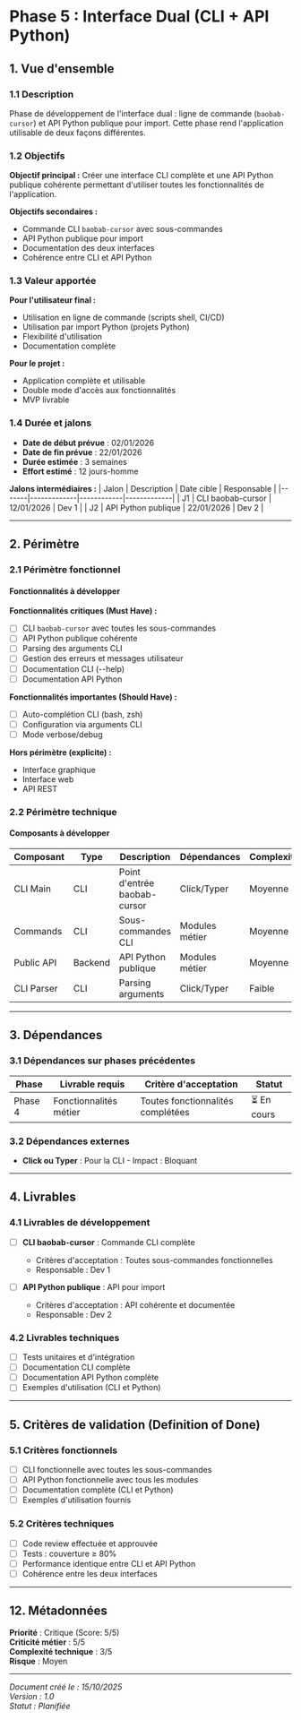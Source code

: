 # Phase 5 : Interface Dual (CLI + API Python)

## 1. Vue d'ensemble

### 1.1 Description
Phase de développement de l'interface dual : ligne de commande (`baobab-cursor`) et API Python publique pour import. Cette phase rend l'application utilisable de deux façons différentes.

### 1.2 Objectifs
**Objectif principal :**
Créer une interface CLI complète et une API Python publique cohérente permettant d'utiliser toutes les fonctionnalités de l'application.

**Objectifs secondaires :**
- Commande CLI `baobab-cursor` avec sous-commandes
- API Python publique pour import
- Documentation des deux interfaces
- Cohérence entre CLI et API Python

### 1.3 Valeur apportée
**Pour l'utilisateur final :**
- Utilisation en ligne de commande (scripts shell, CI/CD)
- Utilisation par import Python (projets Python)
- Flexibilité d'utilisation
- Documentation complète

**Pour le projet :**
- Application complète et utilisable
- Double mode d'accès aux fonctionnalités
- MVP livrable

### 1.4 Durée et jalons
- **Date de début prévue** : 02/01/2026
- **Date de fin prévue** : 22/01/2026
- **Durée estimée** : 3 semaines
- **Effort estimé** : 12 jours-homme

**Jalons intermédiaires :**
| Jalon | Description | Date cible | Responsable |
|-------|-------------|------------|-------------|
| J1 | CLI baobab-cursor | 12/01/2026 | Dev 1 |
| J2 | API Python publique | 22/01/2026 | Dev 2 |

---

## 2. Périmètre

### 2.1 Périmètre fonctionnel

#### Fonctionnalités à développer
**Fonctionnalités critiques (Must Have) :**
- [ ] CLI `baobab-cursor` avec toutes les sous-commandes
- [ ] API Python publique cohérente
- [ ] Parsing des arguments CLI
- [ ] Gestion des erreurs et messages utilisateur
- [ ] Documentation CLI (--help)
- [ ] Documentation API Python

**Fonctionnalités importantes (Should Have) :**
- [ ] Auto-complétion CLI (bash, zsh)
- [ ] Configuration via arguments CLI
- [ ] Mode verbose/debug

**Hors périmètre (explicite) :**
- Interface graphique
- Interface web
- API REST

### 2.2 Périmètre technique

#### Composants à développer
| Composant | Type | Description | Dépendances | Complexité |
|-----------|------|-------------|-------------|------------|
| CLI Main | CLI | Point d'entrée baobab-cursor | Click/Typer | Moyenne |
| Commands | CLI | Sous-commandes CLI | Modules métier | Moyenne |
| Public API | Backend | API Python publique | Modules métier | Moyenne |
| CLI Parser | CLI | Parsing arguments | Click/Typer | Faible |

---

## 3. Dépendances

### 3.1 Dépendances sur phases précédentes
| Phase | Livrable requis | Critère d'acceptation | Statut |
|-------|-----------------|----------------------|--------|
| Phase 4 | Fonctionnalités métier | Toutes fonctionnalités complétées | ⏳ En cours |

### 3.2 Dépendances externes
- **Click ou Typer** : Pour la CLI - Impact : Bloquant

---

## 4. Livrables

### 4.1 Livrables de développement
- [ ] **CLI baobab-cursor** : Commande CLI complète
  - Critères d'acceptation : Toutes sous-commandes fonctionnelles
  - Responsable : Dev 1

- [ ] **API Python publique** : API pour import
  - Critères d'acceptation : API cohérente et documentée
  - Responsable : Dev 2

### 4.2 Livrables techniques
- [ ] Tests unitaires et d'intégration
- [ ] Documentation CLI complète
- [ ] Documentation API Python complète
- [ ] Exemples d'utilisation (CLI et Python)

---

## 5. Critères de validation (Definition of Done)

### 5.1 Critères fonctionnels
- [ ] CLI fonctionnelle avec toutes les sous-commandes
- [ ] API Python fonctionnelle avec tous les modules
- [ ] Documentation complète (CLI et Python)
- [ ] Exemples d'utilisation fournis

### 5.2 Critères techniques
- [ ] Code review effectuée et approuvée
- [ ] Tests : couverture ≥ 80%
- [ ] Performance identique entre CLI et API Python
- [ ] Cohérence entre les deux interfaces

---

## 12. Métadonnées

**Priorité** : Critique (Score: 5/5)  
**Criticité métier** : 5/5  
**Complexité technique** : 3/5  
**Risque** : Moyen

---

*Document créé le : 15/10/2025*  
*Version : 1.0*  
*Statut : Planifiée*

